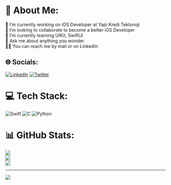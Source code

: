 # 💫 About Me:
🔭 I’m currently working on iOS Developer at Yapi Kredi Teklonoji<br>👯 I’m looking to collaborate to become a better iOS Developer<br>🌱 I’m currently learning UIKit, SwiftUI<br>💬 Ask me about anything you wonder.<br>✋🏼 You can reach me by mail or on LinkedIn<br>


## 🌐 Socials:
[![LinkedIn](https://img.shields.io/badge/LinkedIn-%230077B5.svg?logo=linkedin&logoColor=white)](https://linkedin.com/in/toyguncil) [![Twitter](https://img.shields.io/badge/Twitter-%231DA1F2.svg?logo=Twitter&logoColor=white)](https://twitter.com/toyguncildev) 

# 💻 Tech Stack:
![Swift](https://img.shields.io/badge/swift-F54A2A?style=for-the-badge&logo=swift&logoColor=white) ![C](https://img.shields.io/badge/c-%2300599C.svg?style=for-the-badge&logo=c&logoColor=white) ![Python](https://img.shields.io/badge/python-3670A0?style=for-the-badge&logo=python&logoColor=ffdd54)
# 📊 GitHub Stats:
![](https://github-readme-stats.vercel.app/api?username=toygunchill&theme=onedark&hide_border=false&include_all_commits=false&count_private=false)<br/>
![](https://github-readme-streak-stats.herokuapp.com/?user=toygunchill&theme=onedark&hide_border=false)<br/>
![](https://github-readme-stats.vercel.app/api/top-langs/?username=toygunchill&theme=onedark&hide_border=false&include_all_commits=false&count_private=false&layout=compact)

---
[![](https://visitcount.itsvg.in/api?id=toygunchill&icon=0&color=7)](https://visitcount.itsvg.in)

<!-- Proudly created with GPRM ( https://gprm.itsvg.in ) -->
